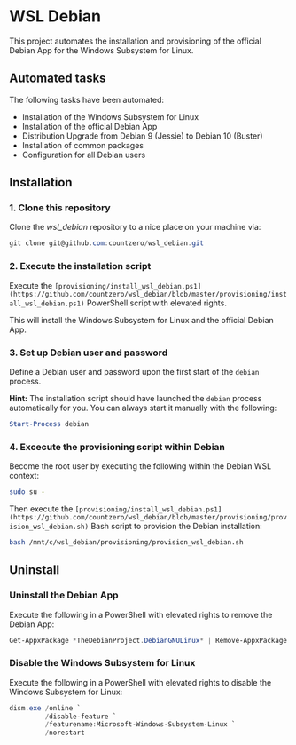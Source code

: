 # WSL Debian

This project automates the installation and provisioning of the official Debian App for the Windows Subsystem for Linux.

## Automated tasks

The following tasks have been automated:

 * Installation of the Windows Subsystem for Linux
 * Installation of the official Debian App
 * Distribution Upgrade from Debian 9 (Jessie) to Debian 10 (Buster)
 * Installation of common packages
 * Configuration for all Debian users

## Installation

### 1. Clone this repository

Clone the *wsl_debian* repository to a nice place on your machine via:

```PowerShell
git clone git@github.com:countzero/wsl_debian.git
```

### 2. Execute the installation script

Execute the `[provisioning/install_wsl_debian.ps1](https://github.com/countzero/wsl_debian/blob/master/provisioning/install_wsl_debian.ps1)` PowerShell script with elevated rights.

This will install the Windows Subsystem for Linux and the official Debian App.

### 3. Set up Debian user and password

Define a Debian user and password upon the first start of the `debian` process.

**Hint:** The installation script should have launched the `debian` process automatically for you. You can always start it manually with the following:

```PowerShell
Start-Process debian
```

### 4. Excecute the provisioning script within Debian

Become the root user by executing the following within the Debian WSL context:

```Bash
sudo su -
```

Then execute the `[provisioning/install_wsl_debian.ps1](https://github.com/countzero/wsl_debian/blob/master/provisioning/provision_wsl_debian.sh)` Bash script to provision the Debian installation:

```Bash
bash /mnt/c/wsl_debian/provisioning/provision_wsl_debian.sh
```

## Uninstall

### Uninstall the Debian App

Execute the following in a PowerShell with elevated rights to remove the Debian App:

```PowerShell
Get-AppxPackage *TheDebianProject.DebianGNULinux* | Remove-AppxPackage
```

### Disable the Windows Subsystem for Linux

Execute the following in a PowerShell with elevated rights to disable the Windows Subsystem for Linux:

```PowerShell
dism.exe /online `
         /disable-feature `
         /featurename:Microsoft-Windows-Subsystem-Linux `
         /norestart
```

